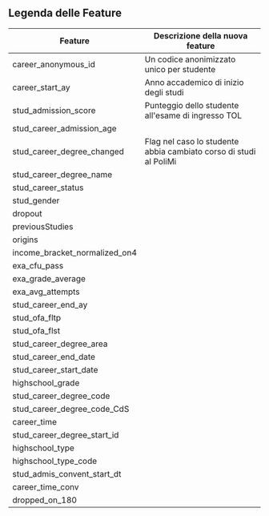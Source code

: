 ## Legenda delle Feature

| Feature | Descrizione della nuova feature |
|------------|-------------------------------|
| career_anonymous_id | Un codice anonimizzato unico per studente |
| career_start_ay | Anno accademico di inizio degli studi |
| stud_admission_score | Punteggio dello studente all'esame di ingresso TOL |
| stud_career_admission_age | |
| stud_career_degree_changed | Flag nel caso lo studente abbia cambiato corso di studi al PoliMi |
| stud_career_degree_name | |
| stud_career_status | |
| stud_gender | |
| dropout | |
| previousStudies | |
| origins | |
| income_bracket_normalized_on4 | |
| exa_cfu_pass | |
| exa_grade_average | |
| exa_avg_attempts | |
| stud_career_end_ay | |
| stud_ofa_fltp | |
| stud_ofa_flst | |
| stud_career_degree_area | |
| stud_career_end_date | |
| stud_career_start_date | |
| highschool_grade | |
| stud_career_degree_code | |
| stud_career_degree_code_CdS | |
| career_time | |
| stud_career_degree_start_id | |
| highschool_type | |
| highschool_type_code | |
| stud_admis_convent_start_dt | |
| career_time_conv | |
| dropped_on_180 | |

